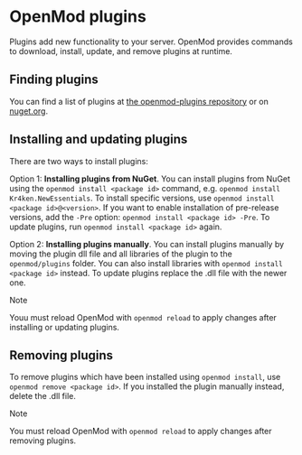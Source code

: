 # OpenMod plugins
Plugins add new functionality to your server. OpenMod provides commands to download, install, update, and remove plugins at runtime.

## Finding plugins
You can find a list of plugins at [the openmod-plugins repository](https://github.com/openmod/openmod-plugins) or on [nuget.org](https://www.nuget.org/packages?q=openmod-plugin).

## Installing and updating plugins
There are two ways to install plugins:

Option 1: **Installing plugins from NuGet**. You can install plugins from NuGet using the `openmod install <package id>` command, e.g. `openmod install Kr4ken.NewEssentials`. To install specific versions, use `openmod install <package id>@<version>`. If you want to enable installation of pre-release versions, add the `-Pre` option: `openmod install <package id> -Pre`. To update plugins, run `openmod install <package id>` again.  

Option 2: **Installing plugins manually**. You can install plugins manually by moving the plugin dll file and all libraries of the plugin to the `openmod/plugins` folder. You can also install libraries with `openmod install <package id>` instead. To update plugins replace the .dll file with the newer one.

> [!NOTE]
> Youu must reload OpenMod with `openmod reload` to apply changes after installing or updating plugins.

## Removing plugins
To remove  plugins which have been installed using `openmod install`, use `openmod remove <package id>`. If you installed the plugin manually instead, delete the .dll file.

> [!NOTE]
> You must reload OpenMod with `openmod reload` to apply changes after removing plugins.